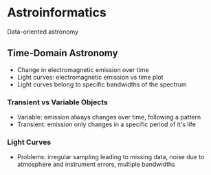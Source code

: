 # Astroinformatics

Data-oriented astronomy

## Time-Domain Astronomy

* Change in electromagnetic emission over time
* Light curves: electromagnetic emission vs time plot
* Light curves belong to specific bandwidths of the spectrum

### Transient vs Variable Objects

* Variable: emission always changes over time, following a pattern
* Transient: emission only changes in a specific period of it's life

### Light Curves

* Problems: irregular sampling leading to missing data, noise due to atmosphere and instrument errors, multiple bandwidths

